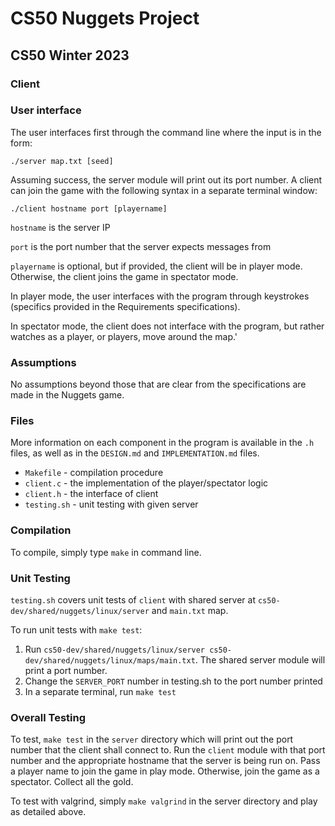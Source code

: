 # CS50 Nuggets Project
## CS50 Winter 2023

### Client

### User interface

The user interfaces first through the command line where the input is in the form:
``` 
./server map.txt [seed]
```
Assuming success, the server module will print out its port number. A client can join the game with the following syntax in a separate terminal window:
```
./client hostname port [playername]
```
`hostname` is the server IP

`port` is the port number that the server expects messages from

`playername` is optional, but if provided, the client will be in player mode. Otherwise, the client joins the game in spectator mode.

In player mode, the user interfaces with the program through keystrokes (specifics provided in the Requirements specifications).

In spectator mode, the client does not interface with the program, but rather watches as a player, or players, move around the map.'


### Assumptions

No assumptions beyond those that are clear from the specifications are made in the Nuggets game.


### Files

More information on each component in the program is available in the `.h` files, as well as in the `DESIGN.md` and `IMPLEMENTATION.md` files.
* `Makefile` - compilation procedure
* `client.c` - the implementation of the player/spectator logic
* `client.h` - the interface of client
* `testing.sh` - unit testing with given server


### Compilation


To compile, simply type `make` in command line.


### Unit Testing

`testing.sh` covers unit tests of  `client` with shared server at `cs50-dev/shared/nuggets/linux/server` and `main.txt` map.

To run unit tests with `make test`:
1. Run `cs50-dev/shared/nuggets/linux/server cs50-dev/shared/nuggets/linux/maps/main.txt`. The shared server module will print a port number.
2. Change the `SERVER_PORT` number in testing.sh to the port number printed
2. In a separate terminal, run `make test`


### Overall Testing 

To test, `make test` in the `server` directory which will print out the port number that the client shall connect to. Run the `client` module with that port number and the appropriate hostname that the server is being run on. Pass a player name to join the game in play mode. Otherwise, join the game as a spectator. Collect all the gold. 
 
To test with valgrind, simply `make valgrind` in the server directory and play as detailed above.


